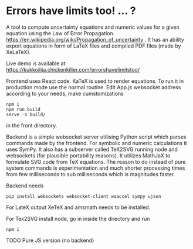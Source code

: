 #  Errors have limits too! ... ?
A tool to compute uncertainty equations and numeric values for a given equation using the Law of Error Propagation. https://en.wikipedia.org/wiki/Propagation_of_uncertainty .
It has an ability export equations in form of LaTeX files and compiled PDF files (made by XeLaTeX).

Live demo is available at https://kukkoilija.chickenkiller.com/errorshavelimitstoo/


Frontend uses React code. KaTeX is used to render equations. 
To run it  in production mode use the normal routine.
Edit App.js websocket address according to your needs, make cumstomizations

``` 
npm i
npm run build
serve -s build/
```

in the front directory. 

Backend is a simple websocket server utilising Python script which parses commands made by the frontend. For symbolic and numeric calculations it uses SymPy.
It also has a subserver called TeX2SVG running node and websockets (for plausible portability reasons). It utilizes MathJaX to formulate SVG code from TeX equations. The reason to do instead of pure system commands is experimentation and much shorter processing times from few milliseconds to sub milliseconds  which is magnitudes faster.

Backend needs 

`pip install websockets websocket-client wsaccel sympy ujson`

For LateX output XeTeX and amsmath needs to be installed.

For Tex2SVG install node, go in inside the directory and run 

`npm i`

TODO Pure JS version (no backend)
